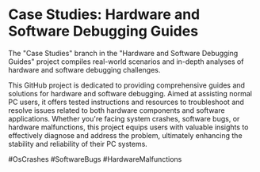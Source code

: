 # Case Studies: Hardware and Software Debugging Guides
The "Case Studies" branch in the "Hardware and Software Debugging Guides" project compiles real-world scenarios and in-depth analyses of hardware and software debugging challenges.

This GitHub project is dedicated to providing comprehensive guides and solutions for hardware and software debugging. Aimed at assisting normal PC users, it offers tested instructions and resources to troubleshoot and resolve issues related to both hardware components and software applications. Whether you're facing system crashes, software bugs, or hardware malfunctions, this project equips users with valuable insights to effectively diagnose and address the problem, ultimately enhancing the stability and reliability of their PC systems.

#OsCrashes #SoftwareBugs #HardwareMalfunctions 
